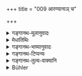 +++
title = "009 आरण्यानाञ् च"

+++

<details><summary>गङ्गानथ-मूलानुवादः</summary>

That of all wild animals, except the buffalo; the milk of females (women) and all soured substances should be avoided.—(9)
</details>

<details><summary>मेधातिथिः</summary>

**आरण्या** गोहस्तिमर्कटादयः । पुंसां क्षीराभावः । **सर्वेषां मृगाणाम्** इति जातिमात्रविवक्षायां पुंलिङ्गनिर्देशसामर्थ्यात् स्त्रीभिः संबन्धः । मृगक्षीरं कुक्कुटाण्डम् इतिवत् । दर्शितं चैतत् पुंभावविधौ महाभाष्यकारेण (पत् इइइ- १५७ ओन् पाण् ८.३.४२) । **माहिषं विना** पयोऽपेक्षया नपुंसकनिर्देशः । **स्त्री** मानुषी । यद्य् अपि "स्त्री गौः सोमक्रयणी" इत्यादौ सास्नादिमत्यर्थे प्रयोगदर्शनम्, तथापि जात्यन्तरस्याप्रकृतत्वात् प्रसिद्धतरत्वात् तत्र प्रयोगः स्यात् । "स्त्रियो मधुरम् इच्छन्ति स्त्रियो रत्नम् अनुत्तमम्" इति नार्य् एव प्रतीयते । **एव**कारम् अञ्जनादिप्रतिषेधे व्याचक्षते । न केवलं स्त्रीक्षीरं भक्षणे वर्ज्यम्, किं तर्ह्य् अन्यास्व् अप्य् एवंविधासु क्रियासु । एष तु स्मृत्यन्तरसमाचारसापेक्ष एव शब्दः सूचको युक्तः, न त्व् अस्यार्थस्य वाचकः ॥ ५.९ ॥
</details>

<details><summary>गङ्गानथ-भाष्यानुवादः</summary>

‘*Wild animals*’—cows, elephants, monkeys and so forth.

There can be no milk of males; hence the masculine gender used in connection with the words ‘*sarvī(?)ṣām mṛgāṇam*’ is to be taken as standing for the genus, and the connection is with the female members of that genus: the term ‘*mṛgakṣīram*’ thus being similar to^(‘)*kukkuṭāṇḍam*’. This has been made clear by the author of the
*Mahābhāṣyu* in connection with the rules relating to the change of the
feminine form into the masculine, (when occurring within a compound).

‘*Māhiṣam vinā*’;—the neuter form has been used, in view of the neuter form ‘*payaḥ*’^(‘)milk’.

‘*Females*,’—hum in females, women. Though in such passages as^(‘)*strī gauḥ somakrayiṇī*’,^(‘)the female cow is the price of the *soma*’,—the term ‘*strī*’, ‘female’, is found to be used in connection with the
*animal with the dew(?)lap* also,—yet it is to be understood here in the
sense of the^(‘)woman’, in as much as in the present context the term cannot apply to any other species of animals, and as it is better known as standing for the^(‘)human female’ only. In all such assertions as—‘females desire sweets’, ‘females are the best jewels’—the word is understood as standing for the *woman*.

The term^(‘)*eva*’ in the text has been explained as indicating the prohibition of applying the woman’s milk to the eye and such other uses of it: the it caning being that the milk of the woman is to be avoided, not only in eating, but also in all similar uses. The word can be taken as indicative of all this only on the strength of usage and other
*Smṛti* texts; and it cannot be regarded as directly expressive of
it.—(9).
</details>

<details><summary>गङ्गानथ-टिप्पन्यः</summary>

“*Cf*. Śatapatha Brāhmaṇa 1.2.3.9, for an early list of animals whose
flesh is forbidden”—Hopkins.

This verse is quoted in *Mitākṣarā* (on 3.290);—and in *Smṛtitattva* (p.
448), which adds that the term ‘*mṛga*’ here stands for animals, and not
for the *deer* only; since the ‘buffalo’ is cited as an
exception;—‘*śukta*’ is the name of those things that, by themselves
sweet, become soured by keeping.

The first half is quoted in *Aparārka* (p. 246), which adds that the
phrase ‘*payovarjyam*’ has to be supplied.

The verse is quoted in *Vīramitrodaya* (Āhnika p. 525), which takes
‘*āraṅyānām mṛgāṇām*’ together, and explains it as standing for the
Ruru, Mahiṣa, Pṛṣata and the rest;—in *Nṛsiṃhaprasāda* (Śrāddha p.
13a);—in *Hemādri* (Śrāddha, p. 567);—in *Prāyaścittaviveka* (p.
335);—and in *Śuddhikaumudī* (p. 323).
</details>

<details><summary>गङ्गानथ-तुल्य-वाक्यानि</summary>

*Gautama* (17.14).—‘All soured substances by themselves with the
exception of curds.’

*Baudhāyana* (1.12-15).—‘Nor soured substances nor molasses turned
sour.’

*Āpastamba* (1.17.15).—‘Also soured substances.’

*Vaśiṣṭha* (14.37-38).—‘Let him avoid wheat-cakes, fried grain,
porridge, barley-meal, pulse-cakes, oil, milk-rice and vegetables that
have turned sour; like other kinds of sour food prepared with milk and
barley-flour.’

*Viṣṇu* (51.1-42).—‘Also soured substances by themselves, with the
exception of curds.’

*Yājñavalkya* (1.167, 170),—‘Things turned sour, food cooked overnight,
leavings, &c.’

*Bhaviṣyapurāṇa* (Aparārka, p. 241).—‘That should be regarded as *spoilt
by time*, which has been cooked on the preceding day; among such soured
substances, curds may be eaten, but not molasses.’

*Śaṅkha-Likhita*.—‘Nor what has been cooked twice, nor what has been
kept over-night, with the exception of rice cooked in sugar, curds,
molasses, or preparations of wheat and barley-flour.’
</details>

<details><summary>Bühler</summary>

009	(The milk) of all wild animals excepting buffalo-cows, that of women, and all (substances turned) sour must be avoided.
</details>
